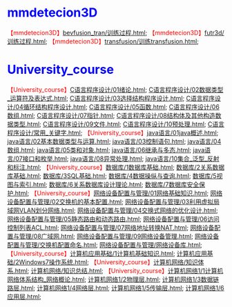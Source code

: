 # <font color=blue>mmdetecion3D</font>
<font color=red>【mmdetecion3D】</font>[bevfusion_tran/训练过程.html](https://study1994.github.io/study_html//mmdetecion3D/bevfusion_tran/训练过程.html); 
<font color=red>【mmdetecion3D】</font>[futr3d/训练过程.html](https://study1994.github.io/study_html//mmdetecion3D/futr3d/训练过程.html); 
<font color=red>【mmdetecion3D】</font>[transfusion/训练transfusion.html](https://study1994.github.io/study_html//mmdetecion3D/transfusion/训练transfusion.html); 
# <font color=blue>University_course</font>
<font color=red>【University_course】</font>[C语言程序设计/01绪论.html](https://study1994.github.io/study_html//University_course/C语言程序设计/01绪论.html); [C语言程序设计/02数据类型_运算符及表达式.html](https://study1994.github.io/study_html//University_course/C语言程序设计/02数据类型_运算符及表达式.html); [C语言程序设计/03选择结构程序设计.html](https://study1994.github.io/study_html//University_course/C语言程序设计/03选择结构程序设计.html); [C语言程序设计/04循环结构程序设计.html](https://study1994.github.io/study_html//University_course/C语言程序设计/04循环结构程序设计.html); [C语言程序设计/05函数.html](https://study1994.github.io/study_html//University_course/C语言程序设计/05函数.html); [C语言程序设计/06数组.html](https://study1994.github.io/study_html//University_course/C语言程序设计/06数组.html); [C语言程序设计/07指针.html](https://study1994.github.io/study_html//University_course/C语言程序设计/07指针.html); [C语言程序设计/08结构体及其他构造数据类型.html](https://study1994.github.io/study_html//University_course/C语言程序设计/08结构体及其他构造数据类型.html); [C语言程序设计/09文件.html](https://study1994.github.io/study_html//University_course/C语言程序设计/09文件.html); [C语言程序设计/10预处理.html](https://study1994.github.io/study_html//University_course/C语言程序设计/10预处理.html); [C语言程序设计/常用_关键字.html](https://study1994.github.io/study_html//University_course/C语言程序设计/常用_关键字.html); 
<font color=red>【University_course】</font>[java语言/01java概述.html](https://study1994.github.io/study_html//University_course/java语言/01java概述.html); [java语言/02基本数据类型与运算.html](https://study1994.github.io/study_html//University_course/java语言/02基本数据类型与运算.html); [java语言/03控制语句.html](https://study1994.github.io/study_html//University_course/java语言/03控制语句.html); [java语言/04数组.html](https://study1994.github.io/study_html//University_course/java语言/04数组.html); [java语言/05类和对象.html](https://study1994.github.io/study_html//University_course/java语言/05类和对象.html); [java语言/06继承与多态.html](https://study1994.github.io/study_html//University_course/java语言/06继承与多态.html); [java语言/07接口和枚举.html](https://study1994.github.io/study_html//University_course/java语言/07接口和枚举.html); [java语言/08异常处理.html](https://study1994.github.io/study_html//University_course/java语言/08异常处理.html); [java语言/10集合_泛型_反射和标注.html](https://study1994.github.io/study_html//University_course/java语言/10集合_泛型_反射和标注.html); 
<font color=red>【University_course】</font>[数据库/1数据库基础.html](https://study1994.github.io/study_html//University_course/数据库/1数据库基础.html); [数据库/2关系数据库基础.html](https://study1994.github.io/study_html//University_course/数据库/2关系数据库基础.html); [数据库/3SQL基础.html](https://study1994.github.io/study_html//University_course/数据库/3SQL基础.html); [数据库/4数据操纵与查询.html](https://study1994.github.io/study_html//University_course/数据库/4数据操纵与查询.html); [数据库/5视图与索引.html](https://study1994.github.io/study_html//University_course/数据库/5视图与索引.html); [数据库/6关系数据库设计理论.html](https://study1994.github.io/study_html//University_course/数据库/6关系数据库设计理论.html); [数据库/7数据库安全保护.html](https://study1994.github.io/study_html//University_course/数据库/7数据库安全保护.html); 
<font color=red>【University_course】</font>[网络设备配置与管理/01网络基础知识.html](https://study1994.github.io/study_html//University_course/网络设备配置与管理/01网络基础知识.html); [网络设备配置与管理/02交换机的基本配置.html](https://study1994.github.io/study_html//University_course/网络设备配置与管理/02交换机的基本配置.html); [网络设备配置与管理/03利用虚拟局域网VLAN划分网络.html](https://study1994.github.io/study_html//University_course/网络设备配置与管理/03利用虚拟局域网VLAN划分网络.html); [网络设备配置与管理/04交换式网络的优化设计.html](https://study1994.github.io/study_html//University_course/网络设备配置与管理/04交换式网络的优化设计.html); [网络设备配置与管理/05静态路由和动态路由.html](https://study1994.github.io/study_html//University_course/网络设备配置与管理/05静态路由和动态路由.html); [网络设备配置与管理/06访问控制列表ACL.html](https://study1994.github.io/study_html//University_course/网络设备配置与管理/06访问控制列表ACL.html); [网络设备配置与管理/07网络地址转换NAT.html](https://study1994.github.io/study_html//University_course/网络设备配置与管理/07网络地址转换NAT.html); [网络设备配置与管理/08广域网.html](https://study1994.github.io/study_html//University_course/网络设备配置与管理/08广域网.html); [网络设备配置与管理/09网络设备管理.html](https://study1994.github.io/study_html//University_course/网络设备配置与管理/09网络设备管理.html); [网络设备配置与管理/交换机配置命名.html](https://study1994.github.io/study_html//University_course/网络设备配置与管理/交换机配置命名.html); [网络设备配置与管理/网络设备库.html](https://study1994.github.io/study_html//University_course/网络设备配置与管理/网络设备库.html); 
<font color=red>【University_course】</font>[计算机应用基础/1计算机基础知识.html](https://study1994.github.io/study_html//University_course/计算机应用基础/1计算机基础知识.html); [计算机应用基础/2Windows7操作系统.html](https://study1994.github.io/study_html//University_course/计算机应用基础/2Windows7操作系统.html); 
<font color=red>【University_course】</font>[计算机网络/知识体系.html](https://study1994.github.io/study_html//University_course/计算机网络/知识体系.html); [计算机网络/知识总结.html](https://study1994.github.io/study_html//University_course/计算机网络/知识总结.html); 
<font color=red>【University_course】</font>[计算机网络1/1计算机网络体系结构_网络概论.html](https://study1994.github.io/study_html//University_course/计算机网络1/1计算机网络体系结构_网络概论.html); [计算机网络1/2物理层.html](https://study1994.github.io/study_html//University_course/计算机网络1/2物理层.html); [计算机网络1/3数据链路层.html](https://study1994.github.io/study_html//University_course/计算机网络1/3数据链路层.html); [计算机网络1/4网络层.html](https://study1994.github.io/study_html//University_course/计算机网络1/4网络层.html); [计算机网络1/5传输层.html](https://study1994.github.io/study_html//University_course/计算机网络1/5传输层.html); [计算机网络1/6应用层.html](https://study1994.github.io/study_html//University_course/计算机网络1/6应用层.html); 
